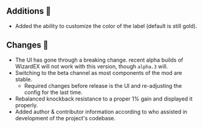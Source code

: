 ## Additions 🍎
- Added the ability to customize the color of the label (default is still gold).

## Changes 🌽
- The UI has gone through a breaking change. recent alpha builds of WizardEX will not work with this version, though `alpha.3` will.
- Switching to the beta channel as most components of the mod are stable.
  - Required changes before release is the UI and re-adjusting the config for the last time.
- Rebalanced knockback resistance to a proper 1% gain and displayed it properly.
- Added author & contributor information according to who assisted in development of the project's codebase.